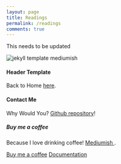 ```yaml
---
layout: page
title: Readings
permalink: /readings
comments: true
---
```


<div class="row justify-content-between">
<div class="col-md-8 pr-5">

<p>This needs to be updated</p>

<p class="mb-5"><img class="shadow-lg" src="{{site.baseurl}}/assets/images/mediumish-jekyll-template.png" alt="jekyll template mediumish" /></p>
<h4>Header Template</h4>

<p>Back to Home <a href="http://www.singhjuhi.com/">here</a>.</p>

<h4>Contact Me</h4>

<p>Why Would You? <a href="https://www.singhjuhi.com/">Github repository</a>!</p>

</div>

<div class="col-md-4">

<div class="sticky-top sticky-top-80">
<h5>Buy me a coffee</h5>

<p>Because I love drinking coffee! <a target="_blank" href="https://www.singhjuhi.com/">Mediumish <i class="fab fa-github"></i></a>.</p>

<a target="_blank" href="https://www.singhjuhi.com/" class="btn btn-danger">Buy me a coffee</a> <a target="_blank" href="https://www.singhjuhi.com/" class="btn btn-warning">Documentation</a>

</div>
</div>
</div>

